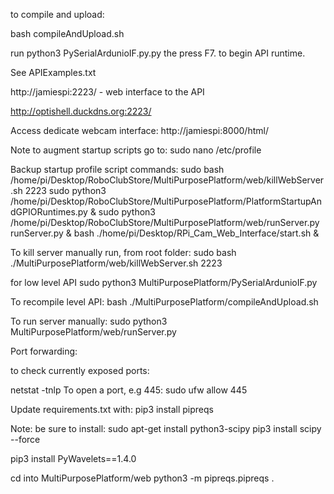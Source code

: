 to compile and upload:


bash compileAndUpload.sh

run python3 PySerialArdunioIF.py.py the press F7. to begin API runtime.

See APIExamples.txt  

http://jamiespi:2223/ - web interface to the API

http://optishell.duckdns.org:2223/

Access dedicate webcam interface:
http://jamiespi:8000/html/


Note to augment startup scripts go to:
sudo nano /etc/profile


Backup startup profile script commands:
sudo bash    /home/pi/Desktop/RoboClubStore/MultiPurposePlatform/web/killWebServer.sh 2223
sudo python3 /home/pi/Desktop/RoboClubStore/MultiPurposePlatform/PlatformStartupAndGPIORuntimes.py &
sudo python3 /home/pi/Desktop/RoboClubStore/MultiPurposePlatform/web/runServer.py runServer.py &
bash ./home/pi/Desktop/RPi_Cam_Web_Interface/start.sh &


To kill server manually run, from root folder:
sudo bash ./MultiPurposePlatform/web/killWebServer.sh 2223

for low level API
sudo python3 MultiPurposePlatform/PySerialArdunioIF.py


To recompile level API:
bash ./MultiPurposePlatform/compileAndUpload.sh

To run server manually:
sudo python3 MultiPurposePlatform/web/runServer.py




Port forwarding: 

to check currently exposed ports:

netstat -tnlp
To open a port, e.g 445: sudo ufw allow 445

Update requirements.txt with:
pip3 install pipreqs


Note: be sure to install:
sudo apt-get install python3-scipy
pip3 install scipy --force

pip3 install PyWavelets==1.4.0

cd into MultiPurposePlatform/web
python3 -m  pipreqs.pipreqs .

